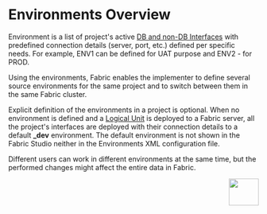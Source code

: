 # Environments Overview

Environment is a list of project's active [DB and non-DB Interfaces](/articles/05_DB_interfaces/01_interfaces_overview.md) with predefined connection details (server, port, etc.) defined per specific needs. For example, ENV1 can be defined for UAT purpose and ENV2 - for PROD.

Using the environments, Fabric enables the implementer to define several source environments for the same project and to switch between them in the same Fabric cluster. 

Explicit definition of the environments in a project is optional. When no environment is defined and a [Logical Unit](/articles/03_logical_units/01_LU_overview.md) is deployed to a Fabric server, all the project's interfaces are deployed with their connection details to a default **_dev** environment. The default environment is not shown in the Fabric Studio neither in the Environments XML configuration file.

Different users can work in different environments at the same time, but the performed changes might affect the entire data in Fabric.



[<img align="right" width="60" height="54" src="/articles/images/Next.png">](02_create_new_environment.md)



